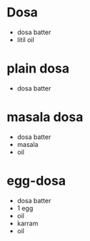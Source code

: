 # Dosa 

* dosa batter
* litil oil

# plain dosa

* dosa batter

# masala dosa

* dosa batter 
* masala
* oil

# egg-dosa

* dosa batter
* 1 egg
* oil
* karram
* oil 
